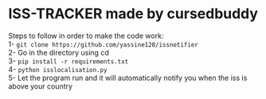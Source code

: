 # ISS-TRACKER made by cursedbuddy

Steps to follow in order to make the code work: <br />
1- ``git clone https://github.com/yassine128/issnotifier`` <br />
2- Go in the directory using cd <br />
3- ``pip install -r requirements.txt`` <br />
4- ``python isslocalisation.py`` <br />
5- Let the program run and it will automatically notify you when the iss is above your country
